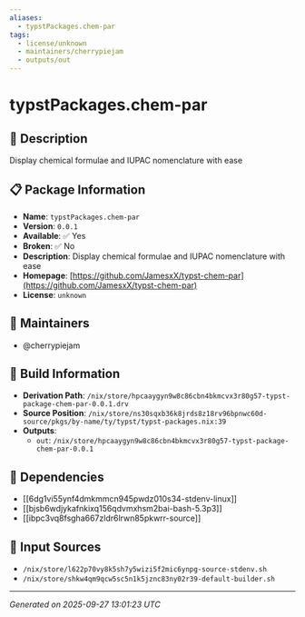 ```yaml
---
aliases:
  - typstPackages.chem-par
tags:
  - license/unknown
  - maintainers/cherrypiejam
  - outputs/out
---
```


# typstPackages.chem-par

## 📝 Description

Display chemical formulae and IUPAC nomenclature with ease

## 📋 Package Information

- **Name**: `typstPackages.chem-par`
- **Version**: `0.0.1`
- **Available**: ✅ Yes
- **Broken**: ✅ No
- **Description**: Display chemical formulae and IUPAC nomenclature with ease
- **Homepage**: [https://github.com/JamesxX/typst-chem-par](https://github.com/JamesxX/typst-chem-par)
- **License**: `unknown`
## 👥 Maintainers

- @cherrypiejam


## 🔧 Build Information

- **Derivation Path**: `/nix/store/hpcaaygyn9w8c86cbn4bkmcvx3r80g57-typst-package-chem-par-0.0.1.drv`
- **Source Position**: `/nix/store/ns30sqxb36k8jrds8z18rv96bpnwc60d-source/pkgs/by-name/ty/typst/typst-packages.nix:39`
- **Outputs**:
  - `out`:  `/nix/store/hpcaaygyn9w8c86cbn4bkmcvx3r80g57-typst-package-chem-par-0.0.1`

## 🔗 Dependencies

- [[6dg1vi55ynf4dmkmmcn945pwdz010s34-stdenv-linux]]
- [[bjsb6wdjykafnkixq156qdvmxhsm2bai-bash-5.3p3]]
- [[ibpc3vq8fsgha667zldr6lrwn85pkwrr-source]]

## 📁 Input Sources

- `/nix/store/l622p70vy8k5sh7y5wizi5f2mic6ynpg-source-stdenv.sh`
- `/nix/store/shkw4qm9qcw5sc5n1k5jznc83ny02r39-default-builder.sh`

---
*Generated on 2025-09-27 13:01:23 UTC*
